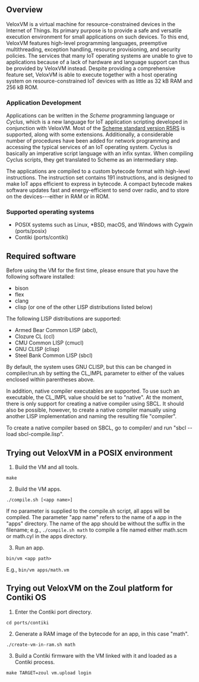 ## Overview

VeloxVM is a virtual machine for resource-constrained devices in the
Internet of Things. Its primary purpose is to provide a safe and
versatile execution environment for small applications on such
devices. To this end, VeloxVM features high-level programming
languages, preemptive multithreading, exception handling, resource
provisioning, and security policies. The services that many IoT
operating systems are unable to give to applications because of a lack
of hardware and language support can thus be provided by VeloxVM
instead. Despite providing a comprehensive feature set, VeloxVM is
able to execute together with a host operating system on
resource-constrained IoT devices with as little as 32 kB RAM and 256
kB ROM.

### Application Development

Applications can be written in the _Scheme_ programming language or
_Cyclus_, which is a new language for IoT application scripting
developed in conjunction with VeloxVM. Most of the [Scheme standard
version R5RS](http://www.schemers.org/Documents/Standards/R5RS/) is
supported, along with some extensions. Additionally, a considerable
number of procedures have been added for network programming and
accessing the typical services of an IoT operating system. Cyclus is
basically an imperative script language with an infix syntax. When
compiling Cyclus scripts, they get translated to Scheme as an
intermediary step.

The applications are compiled to a custom bytecode format with
high-level instructions. The instruction set contains 191
instructions, and is designed to make IoT apps efficient to express in
bytecode. A compact bytecode makes software updates fast and
energy-efficient to send over radio, and to store on the
devices---either in RAM or in ROM.

### Supported operating systems

* POSIX systems such as Linux, *BSD, macOS, and Windows with Cygwin
  (ports/posix)
* Contiki (ports/contiki)

## Required software

Before using the VM for the first time, please ensure that you have the
following software installed:
 * bison
 * flex
 * clang
 * clisp (or one of the other LISP distributions listed below)

The following LISP distributions are supported:
 * Armed Bear Common LISP (abcl),
 * Clozure CL (ccl)
 * CMU Common LISP (cmucl)
 * GNU CLISP (clisp)
 * Steel Bank Common LISP (sbcl)

By default, the system uses GNU CLISP, but this can be changed
in compiler/run.sh by setting the CL_IMPL parameter to either of the values
enclosed within parentheses above.

In addition, native compiler executables are supported. To use such an
executable, the CL_IMPL value should be set to "native". At the moment,
there is only support for creating a native compiler using SBCL. It should
also be possible, however, to create a native compiler manually using
another LISP implementation and naming the resulting file "compiler".

To create a native compiler based on SBCL, go to compiler/ and 
run "sbcl --load sbcl-compile.lisp".

## Trying out VeloxVM in a POSIX environment

1. Build the VM and all tools.

  <code>make</code>

2. Build the VM apps.

  <code>./compile.sh [&lt;app name&gt;]</code>

   If no parameter is supplied to the compile.sh script, all apps will
   be compiled. The parameter "app name" refers to the name of a app
   in the "apps" directory. The name of the app should be without the
   suffix in the filename; e.g., <code>./compile.sh math</code> to
   compile a file named either math.scm or math.cyl in the apps
   directory.

3. Run an app.

  <code>bin/vm &lt;app path&gt;</code>

   E.g., <code>bin/vm apps/math.vm</code>

## Trying out VeloxVM on the Zoul platform for Contiki OS

1. Enter the Contiki port directory.

  <code>cd ports/contiki</code>

2. Generate a RAM image of the bytecode for an app, in this case "math".

  <code>./create-vm-in-ram.sh math</code>

3. Build a Contiki firmware with the VM linked with it and loaded as a
   Contiki process.

  <code>make TARGET=zoul vm.upload login</code>
